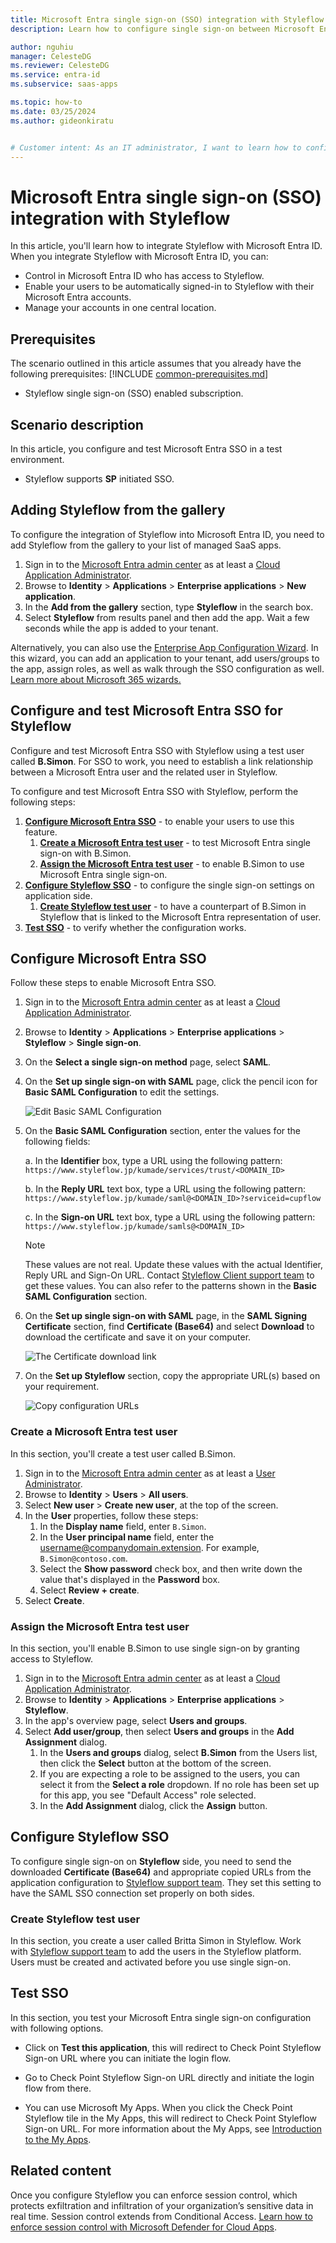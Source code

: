 ```yaml
---
title: Microsoft Entra single sign-on (SSO) integration with Styleflow
description: Learn how to configure single sign-on between Microsoft Entra ID and Styleflow.

author: nguhiu
manager: CelesteDG
ms.reviewer: CelesteDG
ms.service: entra-id
ms.subservice: saas-apps

ms.topic: how-to
ms.date: 03/25/2024
ms.author: gideonkiratu


# Customer intent: As an IT administrator, I want to learn how to configure single sign-on between Microsoft Entra ID and Styleflow so that I can control who has access to Styleflow, enable automatic sign-in with Microsoft Entra accounts, and manage my accounts in one central location.
---
```


# Microsoft Entra single sign-on (SSO) integration with Styleflow

In this article,  you'll learn how to integrate Styleflow with Microsoft Entra ID. When you integrate Styleflow with Microsoft Entra ID, you can:

* Control in Microsoft Entra ID who has access to Styleflow.
* Enable your users to be automatically signed-in to Styleflow with their Microsoft Entra accounts.
* Manage your accounts in one central location.

## Prerequisites
The scenario outlined in this article assumes that you already have the following prerequisites:
[!INCLUDE [common-prerequisites.md](~/identity/saas-apps/includes/common-prerequisites.md)]
* Styleflow single sign-on (SSO) enabled subscription.

## Scenario description

In this article,  you configure and test Microsoft Entra SSO in a test environment.

* Styleflow supports **SP** initiated SSO.

## Adding Styleflow from the gallery

To configure the integration of Styleflow into Microsoft Entra ID, you need to add Styleflow from the gallery to your list of managed SaaS apps.

1. Sign in to the [Microsoft Entra admin center](https://entra.microsoft.com) as at least a [Cloud Application Administrator](~/identity/role-based-access-control/permissions-reference.md#cloud-application-administrator).
1. Browse to **Identity** > **Applications** > **Enterprise applications** > **New application**.
1. In the **Add from the gallery** section, type **Styleflow** in the search box.
1. Select **Styleflow** from results panel and then add the app. Wait a few seconds while the app is added to your tenant.

 Alternatively, you can also use the [Enterprise App Configuration Wizard](https://portal.office.com/AdminPortal/home?Q=Docs#/azureadappintegration). In this wizard, you can add an application to your tenant, add users/groups to the app, assign roles, as well as walk through the SSO configuration as well. [Learn more about Microsoft 365 wizards.](/microsoft-365/admin/misc/azure-ad-setup-guides)


<a name='configure-and-test-azure-ad-sso-for-styleflow'></a>

## Configure and test Microsoft Entra SSO for Styleflow

Configure and test Microsoft Entra SSO with Styleflow using a test user called **B.Simon**. For SSO to work, you need to establish a link relationship between a Microsoft Entra user and the related user in Styleflow.

To configure and test Microsoft Entra SSO with Styleflow, perform the following steps:

1. **[Configure Microsoft Entra SSO](#configure-azure-ad-sso)** - to enable your users to use this feature.
    1. **[Create a Microsoft Entra test user](#create-an-azure-ad-test-user)** - to test Microsoft Entra single sign-on with B.Simon.
    1. **[Assign the Microsoft Entra test user](#assign-the-azure-ad-test-user)** - to enable B.Simon to use Microsoft Entra single sign-on.
1. **[Configure Styleflow SSO](#configure-styleflow-sso)** - to configure the single sign-on settings on application side.
    1. **[Create Styleflow test user](#create-styleflow-test-user)** - to have a counterpart of B.Simon in Styleflow that is linked to the Microsoft Entra representation of user.
1. **[Test SSO](#test-sso)** - to verify whether the configuration works.

<a name='configure-azure-ad-sso'></a>

## Configure Microsoft Entra SSO

Follow these steps to enable Microsoft Entra SSO.

1. Sign in to the [Microsoft Entra admin center](https://entra.microsoft.com) as at least a [Cloud Application Administrator](~/identity/role-based-access-control/permissions-reference.md#cloud-application-administrator).
1. Browse to **Identity** > **Applications** > **Enterprise applications** > **Styleflow** > **Single sign-on**.
1. On the **Select a single sign-on method** page, select **SAML**.
1. On the **Set up single sign-on with SAML** page, click the pencil icon for **Basic SAML Configuration** to edit the settings.

   ![Edit Basic SAML Configuration](common/edit-urls.png)

1. On the **Basic SAML Configuration** section, enter the values for the following fields:

    a. In the **Identifier** box, type a URL using the following pattern:
    `https://www.styleflow.jp/kumade/services/trust/<DOMAIN_ID>`

    b. In the **Reply URL** text box, type a URL using the following pattern:
    `https://www.styleflow.jp/kumade/saml@<DOMAIN_ID>?serviceid=cupflow`
    
    c. In the **Sign-on URL** text box, type a URL using the following pattern:
    ` https://www.styleflow.jp/kumade/samls@<DOMAIN_ID>`

	> [!NOTE]
	> These values are not real. Update these values with the actual Identifier, Reply URL and Sign-On URL. Contact [Styleflow Client support team](mailto:styleflow-support@tdc.co.jp) to get these values. You can also refer to the patterns shown in the **Basic SAML Configuration** section.

1. On the **Set up single sign-on with SAML** page, in the **SAML Signing Certificate** section,  find **Certificate (Base64)** and select **Download** to download the certificate and save it on your computer.

	![The Certificate download link](common/certificatebase64.png)

1. On the **Set up Styleflow** section, copy the appropriate URL(s) based on your requirement.

	![Copy configuration URLs](common/copy-configuration-urls.png)

<a name='create-an-azure-ad-test-user'></a>

### Create a Microsoft Entra test user

In this section, you'll create a test user called B.Simon.

1. Sign in to the [Microsoft Entra admin center](https://entra.microsoft.com) as at least a [User Administrator](~/identity/role-based-access-control/permissions-reference.md#user-administrator).
1. Browse to **Identity** > **Users** > **All users**.
1. Select **New user** > **Create new user**, at the top of the screen.
1. In the **User** properties, follow these steps:
   1. In the **Display name** field, enter `B.Simon`.  
   1. In the **User principal name** field, enter the username@companydomain.extension. For example, `B.Simon@contoso.com`.
   1. Select the **Show password** check box, and then write down the value that's displayed in the **Password** box.
   1. Select **Review + create**.
1. Select **Create**.

<a name='assign-the-azure-ad-test-user'></a>

### Assign the Microsoft Entra test user

In this section, you'll enable B.Simon to use single sign-on by granting access to Styleflow.

1. Sign in to the [Microsoft Entra admin center](https://entra.microsoft.com) as at least a [Cloud Application Administrator](~/identity/role-based-access-control/permissions-reference.md#cloud-application-administrator).
1. Browse to **Identity** > **Applications** > **Enterprise applications** > **Styleflow**.
1. In the app's overview page, select **Users and groups**.
1. Select **Add user/group**, then select **Users and groups** in the **Add Assignment** dialog.
   1. In the **Users and groups** dialog, select **B.Simon** from the Users list, then click the **Select** button at the bottom of the screen.
   1. If you are expecting a role to be assigned to the users, you can select it from the **Select a role** dropdown. If no role has been set up for this app, you see "Default Access" role selected.
   1. In the **Add Assignment** dialog, click the **Assign** button.

## Configure Styleflow SSO

To configure single sign-on on **Styleflow** side, you need to send the downloaded **Certificate (Base64)** and appropriate copied URLs from the application configuration to [Styleflow support team](mailto:styleflow-support@tdc.co.jp). They set this setting to have the SAML SSO connection set properly on both sides.

### Create Styleflow test user

In this section, you create a user called Britta Simon in Styleflow. Work with [Styleflow support team](mailto:styleflow-support@tdc.co.jp) to add the users in the Styleflow platform. Users must be created and activated before you use single sign-on.

## Test SSO 

In this section, you test your Microsoft Entra single sign-on configuration with following options.

* Click on **Test this application**, this will redirect to Check Point Styleflow Sign-on URL where you can initiate the login flow.

* Go to Check Point Styleflow Sign-on URL directly and initiate the login flow from there.

* You can use Microsoft My Apps. When you click the Check Point Styleflow tile in the My Apps, this will redirect to Check Point Styleflow Sign-on URL. For more information about the My Apps, see [Introduction to the My Apps](https://support.microsoft.com/account-billing/sign-in-and-start-apps-from-the-my-apps-portal-2f3b1bae-0e5a-4a86-a33e-876fbd2a4510).

## Related content

Once you configure Styleflow you can enforce session control, which protects exfiltration and infiltration of your organization’s sensitive data in real time. Session control extends from Conditional Access. [Learn how to enforce session control with Microsoft Defender for Cloud Apps](/cloud-app-security/proxy-deployment-any-app).
